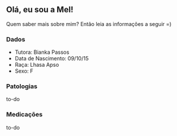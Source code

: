 ## Olá, eu sou a Mel!

Quem saber mais sobre mim? Então leia as informações a seguir =)

### Dados

* Tutora: Bianka Passos
* Data de Nascimento: 09/10/15
* Raça: Lhasa Apso
* Sexo: F

### Patologias
to-do

### Medicações
to-do
